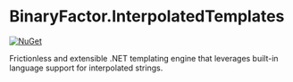 BinaryFactor.InterpolatedTemplates
======================

[![NuGet](https://img.shields.io/nuget/v/BinaryFactor.InterpolatedTemplates.svg)](https://www.nuget.org/packages/BinaryFactor.InterpolatedTemplates/)

Frictionless and extensible .NET templating engine that leverages built-in language support for interpolated strings.
